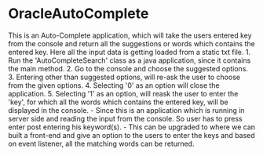 # OracleAutoComplete

<Auto-Complete Application V1.0>
 This is an Auto-Complete application, which will take the users entered key from the console and return all the
 suggestions or words which contains the entered key. Here all the input data is getting loaded from a static txt file.

 <Application Manual>
 	1. Run the 'AutoCompleteSearch' class as a java application, since it contains the main method.
 	2. Go to the console and choose the suggested options.
 	3. Entering other than suggested options, will re-ask the user to choose from the given options.
 	4. Selecting '0' as an option will close the application.
 	5. Selecting '1' as an option, will reask the user to enter the 'key', for which all the words which contains the 
 	   entered key, will be displayed in the console.
 	   
 <Application Limitations and futuristic approach>
 	- Since this is an application which is running in server side and reading the input from the console. So user has to 
 	  press enter post entering his keyword(s).
 	- This can be upgraded to where we can built a front-end and give an option to the users to enter the keys and based
 	  on event listener, all the matching words can be returned.
